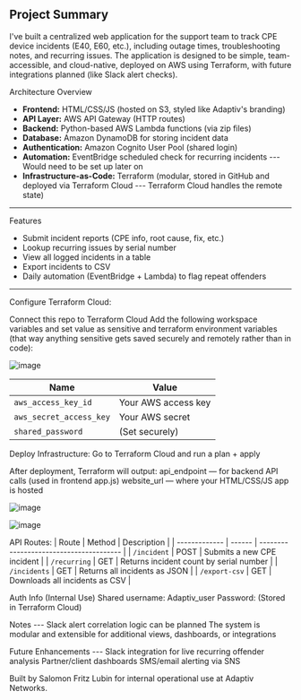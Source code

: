 Project Summary
---

I've built a centralized web application for the support team to track CPE device incidents (E40, E60, etc.), including outage times, troubleshooting notes, and recurring issues. The application is designed to be simple, team-accessible, and cloud-native, deployed on AWS using Terraform, with future integrations planned (like Slack alert checks).

Architecture Overview

- **Frontend:** HTML/CSS/JS (hosted on S3, styled like Adaptiv's branding)
- **API Layer:** AWS API Gateway (HTTP routes)
- **Backend:** Python-based AWS Lambda functions (via zip files)
- **Database:** Amazon DynamoDB for storing incident data
- **Authentication:** Amazon Cognito User Pool (shared login)
- **Automation:** EventBridge scheduled check for recurring incidents --- Would need to be set up later on
- **Infrastructure-as-Code:** Terraform (modular, stored in GitHub and deployed via Terraform Cloud --- Terraform Cloud handles the remote state)

---

Features

- Submit incident reports (CPE info, root cause, fix, etc.)
- Lookup recurring issues by serial number
- View all logged incidents in a table
- Export incidents to CSV
- Daily automation (EventBridge + Lambda) to flag repeat offenders

---

Configure Terraform Cloud:

Connect this repo to Terraform Cloud
Add the following workspace variables and set value as sensitive and terraform environment variables (that way anything sensitive gets saved securely and remotely rather than in code):

![image](https://github.com/user-attachments/assets/d0b2a0dc-1bcf-411b-b9e0-4cd1927b8a51)


| Name                    | Value               |
| ----------------------- | ------------------- |
| `aws_access_key_id`     | Your AWS access key |
| `aws_secret_access_key` | Your AWS secret     |
| `shared_password`       | (Set securely)      |

Deploy Infrastructure:
Go to Terraform Cloud and run a plan + apply

After deployment, Terraform will output:
api_endpoint — for backend API calls (used in frontend app.js)
website_url — where your HTML/CSS/JS app is hosted

![image](https://github.com/user-attachments/assets/06f7dd26-14fd-4d4a-bd7e-f2e692d11dbd)

![image](https://github.com/user-attachments/assets/3907fa7f-80e5-4d7b-949c-e5f65cddaf58)


API Routes:
| Route         | Method | Description                             |
| ------------- | ------ | --------------------------------------- |
| `/incident`   | POST   | Submits a new CPE incident              |
| `/recurring`  | GET    | Returns incident count by serial number |
| `/incidents`  | GET    | Returns all incidents as JSON           |
| `/export-csv` | GET    | Downloads all incidents as CSV          |

Auth Info (Internal Use)
Shared username: Adaptiv_user
Password: (Stored in Terraform Cloud)

Notes ---
Slack alert correlation logic can be planned
The system is modular and extensible for additional views, dashboards, or integrations

Future Enhancements ---
Slack integration for live recurring offender analysis
Partner/client dashboards
SMS/email alerting via SNS

Built by Salomon Fritz Lubin for internal operational use at Adaptiv Networks.
